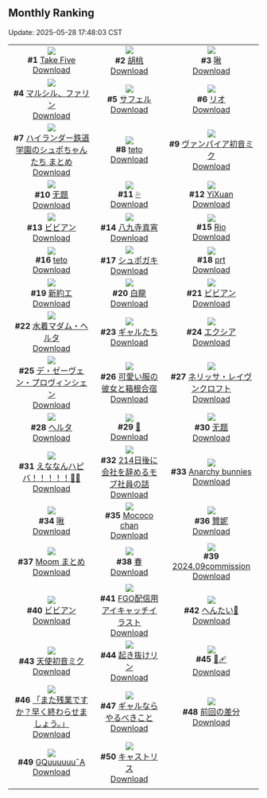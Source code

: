 ## Monthly Ranking
Update: 2025-05-28 17:48:03 CST

|      |      |      |
| :----: | :----: | :----: |
| ![](https://i.pixiv.re/c/240x480/img-master/img/2025/04/30/00/00/09/129850568_p0_master1200.jpg)<br>**#1** [Take Five](https://www.pixiv.net/artworks/129850568)<br>[Download](https://i.pixiv.re/img-original/img/2025/04/30/00/00/09/129850568_p0.jpg) | ![](https://i.pixiv.re/c/240x480/img-master/img/2025/04/30/19/04/25/129873599_p0_master1200.jpg)<br>**#2** [胡桃](https://www.pixiv.net/artworks/129873599)<br>[Download](https://i.pixiv.re/img-original/img/2025/04/30/19/04/25/129873599_p0.jpg) | ![](https://i.pixiv.re/c/240x480/img-master/img/2025/04/30/00/48/20/129852832_p0_master1200.jpg)<br>**#3** [啾](https://www.pixiv.net/artworks/129852832)<br>[Download](https://i.pixiv.re/img-original/img/2025/04/30/00/48/20/129852832_p0.jpg) |
| ![](https://i.pixiv.re/c/240x480/img-master/img/2025/04/30/18/00/28/129871145_p0_master1200.jpg)<br>**#4** [マルシル、ファリン](https://www.pixiv.net/artworks/129871145)<br>[Download](https://i.pixiv.re/img-original/img/2025/04/30/18/00/28/129871145_p0.jpg) | ![](https://i.pixiv.re/c/240x480/img-master/img/2025/04/30/00/00/08/129850563_p0_master1200.jpg)<br>**#5** [サフェル](https://www.pixiv.net/artworks/129850563)<br>[Download](https://i.pixiv.re/img-original/img/2025/04/30/00/00/08/129850563_p0.png) | ![](https://i.pixiv.re/c/240x480/img-master/img/2025/04/30/00/00/14/129850623_p0_master1200.jpg)<br>**#6** [リオ](https://www.pixiv.net/artworks/129850623)<br>[Download](https://i.pixiv.re/img-original/img/2025/04/30/00/00/14/129850623_p0.png) |
| ![](https://i.pixiv.re/c/240x480/img-master/img/2025/05/01/22/04/25/129917875_p0_master1200.jpg)<br>**#7** [ハイランダー鉄道学園のシュポちゃんたち まとめ](https://www.pixiv.net/artworks/129917875)<br>[Download](https://i.pixiv.re/img-original/img/2025/05/01/22/04/25/129917875_p0.png) | ![](https://i.pixiv.re/c/240x480/img-master/img/2025/04/30/00/47/14/129852804_p0_master1200.jpg)<br>**#8** [teto](https://www.pixiv.net/artworks/129852804)<br>[Download](https://i.pixiv.re/img-original/img/2025/04/30/00/47/14/129852804_p0.jpg) | ![](https://i.pixiv.re/c/240x480/img-master/img/2025/04/30/00/00/16/129850643_p0_master1200.jpg)<br>**#9** [ヴァンパイア初音ミク](https://www.pixiv.net/artworks/129850643)<br>[Download](https://i.pixiv.re/img-original/img/2025/04/30/00/00/16/129850643_p0.png) |
| ![](https://i.pixiv.re/c/240x480/img-master/img/2025/04/30/00/43/40/129852706_p0_master1200.jpg)<br>**#10** [无题](https://www.pixiv.net/artworks/129852706)<br>[Download](https://i.pixiv.re/img-original/img/2025/04/30/00/43/40/129852706_p0.jpg) | ![](https://i.pixiv.re/c/240x480/img-master/img/2025/04/28/00/00/09/129776141_p0_master1200.jpg)<br>**#11** [💦](https://www.pixiv.net/artworks/129776141)<br>[Download](https://i.pixiv.re/img-original/img/2025/04/28/00/00/09/129776141_p0.jpg) | ![](https://i.pixiv.re/c/240x480/img-master/img/2025/04/29/09/24/59/129823081_p0_master1200.jpg)<br>**#12** [YiXuan](https://www.pixiv.net/artworks/129823081)<br>[Download](https://i.pixiv.re/img-original/img/2025/04/29/09/24/59/129823081_p0.jpg) |
| ![](https://i.pixiv.re/c/240x480/img-master/img/2025/04/30/22/31/05/129882123_p0_master1200.jpg)<br>**#13** [ビビアン](https://www.pixiv.net/artworks/129882123)<br>[Download](https://i.pixiv.re/img-original/img/2025/04/30/22/31/05/129882123_p0.jpg) | ![](https://i.pixiv.re/c/240x480/img-master/img/2025/04/28/00/00/15/129776202_p0_master1200.jpg)<br>**#14** [八九寺真宵](https://www.pixiv.net/artworks/129776202)<br>[Download](https://i.pixiv.re/img-original/img/2025/04/28/00/00/15/129776202_p0.png) | ![](https://i.pixiv.re/c/240x480/img-master/img/2025/05/01/00/00/20/129886102_p0_master1200.jpg)<br>**#15** [Rio](https://www.pixiv.net/artworks/129886102)<br>[Download](https://i.pixiv.re/img-original/img/2025/05/01/00/00/20/129886102_p0.png) |
| ![](https://i.pixiv.re/c/240x480/img-master/img/2025/04/30/00/45/09/129852758_p0_master1200.jpg)<br>**#16** [teto](https://www.pixiv.net/artworks/129852758)<br>[Download](https://i.pixiv.re/img-original/img/2025/04/30/00/45/09/129852758_p0.jpg) | ![](https://i.pixiv.re/c/240x480/img-master/img/2025/04/30/01/34/00/129854178_p0_master1200.jpg)<br>**#17** [シュポガキ](https://www.pixiv.net/artworks/129854178)<br>[Download](https://i.pixiv.re/img-original/img/2025/04/30/01/34/00/129854178_p0.png) | ![](https://i.pixiv.re/c/240x480/img-master/img/2025/04/29/00/59/29/129814262_p0_master1200.jpg)<br>**#18** [prt](https://www.pixiv.net/artworks/129814262)<br>[Download](https://i.pixiv.re/img-original/img/2025/04/29/00/59/29/129814262_p0.jpg) |
| ![](https://i.pixiv.re/c/240x480/img-master/img/2025/04/29/23/49/17/129850024_p0_master1200.jpg)<br>**#19** [新約エ](https://www.pixiv.net/artworks/129850024)<br>[Download](https://i.pixiv.re/img-original/img/2025/04/29/23/49/17/129850024_p0.jpg) | ![](https://i.pixiv.re/c/240x480/img-master/img/2025/04/30/19/02/53/129873547_p0_master1200.jpg)<br>**#20** [白龍](https://www.pixiv.net/artworks/129873547)<br>[Download](https://i.pixiv.re/img-original/img/2025/04/30/19/02/53/129873547_p0.jpg) | ![](https://i.pixiv.re/c/240x480/img-master/img/2025/05/02/00/00/07/129922990_p0_master1200.jpg)<br>**#21** [ビビアン](https://www.pixiv.net/artworks/129922990)<br>[Download](https://i.pixiv.re/img-original/img/2025/05/02/00/00/07/129922990_p0.jpg) |
| ![](https://i.pixiv.re/c/240x480/img-master/img/2025/04/29/20/47/17/129841896_p0_master1200.jpg)<br>**#22** [水着マダム・ヘルタ](https://www.pixiv.net/artworks/129841896)<br>[Download](https://i.pixiv.re/img-original/img/2025/04/29/20/47/17/129841896_p0.jpg) | ![](https://i.pixiv.re/c/240x480/img-master/img/2025/04/28/00/00/30/129776317_p0_master1200.jpg)<br>**#23** [ギャルたち](https://www.pixiv.net/artworks/129776317)<br>[Download](https://i.pixiv.re/img-original/img/2025/04/28/00/00/30/129776317_p0.png) | ![](https://i.pixiv.re/c/240x480/img-master/img/2025/04/29/15/06/53/129830958_p0_master1200.jpg)<br>**#24** [エクシア](https://www.pixiv.net/artworks/129830958)<br>[Download](https://i.pixiv.re/img-original/img/2025/04/29/15/06/53/129830958_p0.jpg) |
| ![](https://i.pixiv.re/c/240x480/img-master/img/2025/04/29/22/00/07/129845114_p0_master1200.jpg)<br>**#25** [デ・ゼーヴェン・プロヴィンシェン](https://www.pixiv.net/artworks/129845114)<br>[Download](https://i.pixiv.re/img-original/img/2025/04/29/22/00/07/129845114_p0.jpg) | ![](https://i.pixiv.re/c/240x480/img-master/img/2025/04/30/17/00/33/129870084_p0_master1200.jpg)<br>**#26** [可愛い服の彼女と箱根合宿](https://www.pixiv.net/artworks/129870084)<br>[Download](https://i.pixiv.re/img-original/img/2025/04/30/17/00/33/129870084_p0.jpg) | ![](https://i.pixiv.re/c/240x480/img-master/img/2025/04/28/19/54/46/129801373_p0_master1200.jpg)<br>**#27** [ネリッサ・レイヴンクロフト](https://www.pixiv.net/artworks/129801373)<br>[Download](https://i.pixiv.re/img-original/img/2025/04/28/19/54/46/129801373_p0.jpg) |
| ![](https://i.pixiv.re/c/240x480/img-master/img/2025/05/01/00/32/17/129887988_p0_master1200.jpg)<br>**#28** [ヘルタ](https://www.pixiv.net/artworks/129887988)<br>[Download](https://i.pixiv.re/img-original/img/2025/05/01/00/32/17/129887988_p0.jpg) | ![](https://i.pixiv.re/c/240x480/img-master/img/2025/04/30/19/42/16/129874850_p0_master1200.jpg)<br>**#29** [🤔](https://www.pixiv.net/artworks/129874850)<br>[Download](https://i.pixiv.re/img-original/img/2025/04/30/19/42/16/129874850_p0.png) | ![](https://i.pixiv.re/c/240x480/img-master/img/2025/04/30/00/49/56/129852872_p0_master1200.jpg)<br>**#30** [无题](https://www.pixiv.net/artworks/129852872)<br>[Download](https://i.pixiv.re/img-original/img/2025/04/30/00/49/56/129852872_p0.jpg) |
| ![](https://i.pixiv.re/c/240x480/img-master/img/2025/04/30/00/00/05/129850535_p0_master1200.jpg)<br>**#31** [えななんハピバ！！！！！🎂🎉](https://www.pixiv.net/artworks/129850535)<br>[Download](https://i.pixiv.re/img-original/img/2025/04/30/00/00/05/129850535_p0.jpg) | ![](https://i.pixiv.re/c/240x480/img-master/img/2025/05/01/20/15/20/129913270_p0_master1200.jpg)<br>**#32** [214日後に会社を辞めるモブ社員の話](https://www.pixiv.net/artworks/129913270)<br>[Download](https://i.pixiv.re/img-original/img/2025/05/01/20/15/20/129913270_p0.png) | ![](https://i.pixiv.re/c/240x480/img-master/img/2025/04/30/09/26/23/129861530_p0_master1200.jpg)<br>**#33** [Anarchy bunnies](https://www.pixiv.net/artworks/129861530)<br>[Download](https://i.pixiv.re/img-original/img/2025/04/30/09/26/23/129861530_p0.jpg) |
| ![](https://i.pixiv.re/c/240x480/img-master/img/2025/04/30/00/49/22/129852856_p0_master1200.jpg)<br>**#34** [啾](https://www.pixiv.net/artworks/129852856)<br>[Download](https://i.pixiv.re/img-original/img/2025/04/30/00/49/22/129852856_p0.jpg) | ![](https://i.pixiv.re/c/240x480/img-master/img/2025/04/30/18/30/03/129872528_p0_master1200.jpg)<br>**#35** [Mococo chan](https://www.pixiv.net/artworks/129872528)<br>[Download](https://i.pixiv.re/img-original/img/2025/04/30/18/30/03/129872528_p0.jpg) | ![](https://i.pixiv.re/c/240x480/img-master/img/2025/04/29/13/19/29/129828491_p0_master1200.jpg)<br>**#36** [贊妮](https://www.pixiv.net/artworks/129828491)<br>[Download](https://i.pixiv.re/img-original/img/2025/04/29/13/19/29/129828491_p0.jpg) |
| ![](https://i.pixiv.re/c/240x480/img-master/img/2025/04/29/00/02/44/129812060_p0_master1200.jpg)<br>**#37** [Moom まとめ](https://www.pixiv.net/artworks/129812060)<br>[Download](https://i.pixiv.re/img-original/img/2025/04/29/00/02/44/129812060_p0.jpg) | ![](https://i.pixiv.re/c/240x480/img-master/img/2025/04/30/00/00/07/129850557_p0_master1200.jpg)<br>**#38** [春](https://www.pixiv.net/artworks/129850557)<br>[Download](https://i.pixiv.re/img-original/img/2025/04/30/00/00/07/129850557_p0.jpg) | ![](https://i.pixiv.re/c/240x480/img-master/img/2025/04/30/14/04/48/129866670_p0_master1200.jpg)<br>**#39** [2024.09commission](https://www.pixiv.net/artworks/129866670)<br>[Download](https://i.pixiv.re/img-original/img/2025/04/30/14/04/48/129866670_p0.jpg) |
| ![](https://i.pixiv.re/c/240x480/img-master/img/2025/05/01/20/08/55/129913039_p0_master1200.jpg)<br>**#40** [ビビアン](https://www.pixiv.net/artworks/129913039)<br>[Download](https://i.pixiv.re/img-original/img/2025/05/01/20/08/55/129913039_p0.jpg) | ![](https://i.pixiv.re/c/240x480/img-master/img/2025/05/01/00/00/13/129886044_p0_master1200.jpg)<br>**#41** [FGO配信用アイキャッチイラスト](https://www.pixiv.net/artworks/129886044)<br>[Download](https://i.pixiv.re/img-original/img/2025/05/01/00/00/13/129886044_p0.png) | ![](https://i.pixiv.re/c/240x480/img-master/img/2025/04/30/05/55/51/129850650_p0_master1200.jpg)<br>**#42** [へんたい🖤](https://www.pixiv.net/artworks/129850650)<br>[Download](https://i.pixiv.re/img-original/img/2025/04/30/05/55/51/129850650_p0.jpg) |
| ![](https://i.pixiv.re/c/240x480/img-master/img/2025/05/01/00/00/04/129885943_p0_master1200.jpg)<br>**#43** [天使初音ミク](https://www.pixiv.net/artworks/129885943)<br>[Download](https://i.pixiv.re/img-original/img/2025/05/01/00/00/04/129885943_p0.png) | ![](https://i.pixiv.re/c/240x480/img-master/img/2025/05/02/00/00/09/129923018_p0_master1200.jpg)<br>**#44** [起き抜けリン](https://www.pixiv.net/artworks/129923018)<br>[Download](https://i.pixiv.re/img-original/img/2025/05/02/00/00/09/129923018_p0.jpg) | ![](https://i.pixiv.re/c/240x480/img-master/img/2025/04/29/10/11/06/129824041_p0_master1200.jpg)<br>**#45** [🐰🩹](https://www.pixiv.net/artworks/129824041)<br>[Download](https://i.pixiv.re/img-original/img/2025/04/29/10/11/06/129824041_p0.png) |
| ![](https://i.pixiv.re/c/240x480/img-master/img/2025/04/29/18/11/13/129836092_p0_master1200.jpg)<br>**#46** [「また残業ですか？早く終わらせましょう。」](https://www.pixiv.net/artworks/129836092)<br>[Download](https://i.pixiv.re/img-original/img/2025/04/29/18/11/13/129836092_p0.png) | ![](https://i.pixiv.re/c/240x480/img-master/img/2025/04/30/19/25/45/129874300_p0_master1200.jpg)<br>**#47** [ギャルならやるべきこと](https://www.pixiv.net/artworks/129874300)<br>[Download](https://i.pixiv.re/img-original/img/2025/04/30/19/25/45/129874300_p0.png) | ![](https://i.pixiv.re/c/240x480/img-master/img/2025/04/28/19/45/59/129801131_p0_master1200.jpg)<br>**#48** [前回の差分](https://www.pixiv.net/artworks/129801131)<br>[Download](https://i.pixiv.re/img-original/img/2025/04/28/19/45/59/129801131_p0.png) |
| ![](https://i.pixiv.re/c/240x480/img-master/img/2025/04/29/19/44/55/129839355_p0_master1200.jpg)<br>**#49** [GQuuuuuu˝A](https://www.pixiv.net/artworks/129839355)<br>[Download](https://i.pixiv.re/img-original/img/2025/04/29/19/44/55/129839355_p0.jpg) | ![](https://i.pixiv.re/c/240x480/img-master/img/2025/04/29/19/30/01/129838753_p0_master1200.jpg)<br>**#50** [キャストリス](https://www.pixiv.net/artworks/129838753)<br>[Download](https://i.pixiv.re/img-original/img/2025/04/29/19/30/01/129838753_p0.jpg) |
|      |
